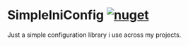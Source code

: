# SimpleIniConfig [![nuget](https://img.shields.io/nuget/v/SimpleIniConfig.svg)](https://www.nuget.org/packages/SimpleIniConfig)
Just a simple configuration library i use across my projects.
